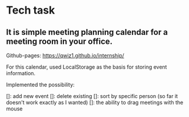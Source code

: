 # Tech task
## It is simple meeting planning calendar for a meeting room in your office.
Github-pages: https://qwiz1.github.io/internship/

For this calendar, used LocalStorage as the basis for storing event information.

Implemented the possibility:

[]: add new event
[]: delete existing
[]: sort by specific person (so far it doesn't work exactly as I wanted)
[]: the ability to drag meetings with the mouse
